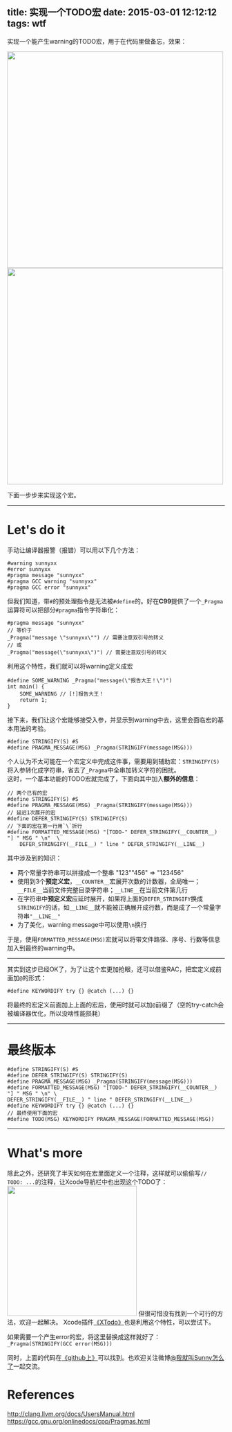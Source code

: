 title: 实现一个TODO宏
date: 2015-03-01 12:12:12
tags: wtf
---

实现一个能产生warning的TODO宏，用于在代码里做备忘，效果：

<img src="http://ww1.sinaimg.cn/large/51530583jw1eprfhhfis1j20w004mju0.jpg" width="500">
<img src="http://ww3.sinaimg.cn/large/51530583jw1eprfhhspaqj20nu0bqae6.jpg" width="500">

下面一步步来实现这个宏。

---

# Let's do it

手动让编译器报警（报错）可以用以下几个方法：  

``` objc
#warning sunnyxx
#error sunnyxx
#pragma message "sunnyxx"
#pragma GCC warning "sunnyxx"
#pragma GCC error "sunnyxx"
```

但我们知道，带`#`的预处理指令是无法被`#define`的。好在**C99**提供了一个`_Pragma`运算符可以把部分`#pragma`指令字符串化：  

``` objc
#pragma message "sunnyxx"
// 等价于
_Pragma("message \"sunnyxx\"") // 需要注意双引号的转义
// 或
_Pragma("message(\"sunnyxx\")") // 需要注意双引号的转义
```

利用这个特性，我们就可以将warning定义成宏

``` objc
#define SOME_WARNING _Pragma("message(\"报告大王！\")")
int main() {
    SOME_WARNING // [!]报告大王！
    return 1;
}

```

接下来，我们让这个宏能够接受入参，并显示到warning中去，这里会面临宏的基本用法的考验。   

``` objc
#define STRINGIFY(S) #S
#define PRAGMA_MESSAGE(MSG) _Pragma(STRINGIFY(message(MSG)))
```

个人认为不太可能在一个宏定义中完成这件事，需要用到辅助宏：`STRINGIFY(S)` 将入参转化成字符串，省去了`_Pragma`中全串加转义字符的困扰。    
这时，一个基本功能的TODO宏就完成了，下面向其中加入**额外的信息**：  

``` objc
// 两个已有的宏
#define STRINGIFY(S) #S
#define PRAGMA_MESSAGE(MSG) _Pragma(STRINGIFY(message(MSG)))
// 延迟1次展开的宏
#define DEFER_STRINGIFY(S) STRINGIFY(S)
// 下面的宏在第一行用`\`折行
#define FORMATTED_MESSAGE(MSG) "[TODO-" DEFER_STRINGIFY(__COUNTER__) "] " MSG " \n"  \
    DEFER_STRINGIFY(__FILE__) " line " DEFER_STRINGIFY(__LINE__)
```

其中涉及到的知识：  
 - 两个常量字符串可以拼接成一个整串 "123""456" => "123456"
 - 使用到3个**预定义宏**，`__COUNTER__`宏展开次数的计数器，全局唯一；`__FILE__`当前文件完整目录字符串；`__LINE__`在当前文件第几行
 - 在字符串中**预定义宏**应延时展开，如果将上面的`DEFER_STRINGIFY`换成`STRINGIFY`的话，如`__LINE__`就不能被正确展开成行数，而是成了一个常量字符串`"__LINE__"`
 - 为了美化，warning message中可以使用`\n`换行

于是，使用`FORMATTED_MESSAGE(MSG)`宏就可以将带文件路径、序号、行数等信息加入到最终的warning中。  

---

其实到这步已经OK了，为了让这个宏更加抢眼，还可以借鉴RAC，把宏定义成前面加`@`的形式：

``` objc
#define KEYWORDIFY try {} @catch (...) {}
```

将最终的宏定义前面加上上面的宏后，使用时就可以加`@`前缀了（空的try-catch会被编译器优化，所以没啥性能损耗）

---

# 最终版本

``` objc
#define STRINGIFY(S) #S
#define DEFER_STRINGIFY(S) STRINGIFY(S)
#define PRAGMA_MESSAGE(MSG) _Pragma(STRINGIFY(message(MSG)))
#define FORMATTED_MESSAGE(MSG) "[TODO-" DEFER_STRINGIFY(__COUNTER__) "] " MSG " \n" \
DEFER_STRINGIFY(__FILE__) " line " DEFER_STRINGIFY(__LINE__)
#define KEYWORDIFY try {} @catch (...) {}
// 最终使用下面的宏
#define TODO(MSG) KEYWORDIFY PRAGMA_MESSAGE(FORMATTED_MESSAGE(MSG))
```

---

# What's more

除此之外，还研究了半天如何在宏里面定义一个注释，这样就可以偷偷写`// TODO: ...`的注释，让Xcode导航栏中也出现这个TODO了：
<img src="http://ww4.sinaimg.cn/large/51530583jw1eprhben4m9j20by02oglq.jpg" width="300">
但很可惜没有找到一个可行的方法，欢迎一起解决。
Xcode插件[《XTodo》](https://github.com/trawor/XToDo)也是利用这个特性，可以尝试下。

如果需要一个产生error的宏，将这里替换成这样就好了：`_Pragma(STRINGIFY(GCC error(MSG)))`

同时，上面的代码在[《github上》](https://github.com/sunnyxx/TodoMacro)可以找到。也欢迎关注微博[@我就叫Sunny怎么了](http://weibo.com/u/1364395395)一起交流。


# References

http://clang.llvm.org/docs/UsersManual.html  
https://gcc.gnu.org/onlinedocs/cpp/Pragmas.html
